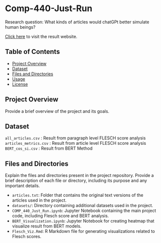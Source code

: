 # Comp-440-Just-Run

Research question: What kinds of articles would chatGPt better simulate human beings?

[Click here](https://rita-li527.github.io/Comp440-JustRun/) to visit the result website. 


## Table of Contents

- [Project Overview](#project-overview)
- [Dataset](#dataset)
- [Files and Directories](#files-and-directories)
- [Usage](#usage)
- [License](#license)

## Project Overview

Provide a brief overview of the project and its goals.

## Dataset

`all_articles.csv` : Result from paragraph level FLESCH score analysis
`articles_metrics.csv` : Result from article level FLESCH score analysis
`BERT_cos_si.csv` : Result from BERT Method

## Files and Directories

Explain the files and directories present in the project repository. Provide a brief description of each file or directory, including its purpose and any important details.

- `articles.txt`: Folder that contains the original text versions of the articles used in the project.
- `datasets/`: Directory containing additional datasets used in the project.
- `COMP_440_Just_Run.ipynb`: Jupyter Notebook containing the main project code, including Flesch score and BERT analysis.
- `BERT_Visualization.ipynb`: Jupyter Notebook for creating heatmap that visualize result from BERT models.
- `Flesch_Viz.Rmd`: R Markdown file for generating visualizations related to Flesch scores.


